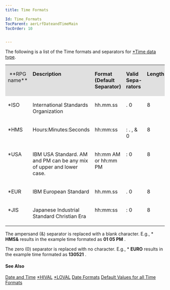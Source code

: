 ```yaml
---
title: Time Formats

Id: Time_Formats
TocParent: aerLrfDateandTimeMain
TocOrder: 10


---
```


The following is a list of the Time formats and separators for [*Time data type](Time_Data_Type.html). 

<table id="Table2" style="WIDTH: 100%; border-spacing: 0px" cellspacing="0" width="100%" x-use-null-cells="x-use-null-cells"> <tr valign="top" style="x-cell-content-align: top"> <td colspan="1" rowspan="1" width="48" bgcolor="#e0e0e0" style="height: 91px"> <p align="center"> **RPG name** 
</td>
        <td colspan="1" rowspan="1" width="150" bgcolor="#e0e0e0" style="height: 91px">

**Description** 
</td>
        <td colspan="1" rowspan="1" width="90" bgcolor="#e0e0e0" style="height: 91px">

<font> **Format <br /> (Default <br /> Separator)** 
</td>
        <td colspan="1" rowspan="1" width="54" bgcolor="#e0e0e0" style="height: 91px">

**Valid<br /> Sepa-<br /> rators** 
</td>
        <td colspan="1" rowspan="1" width="60" bgcolor="#e0e0e0" style="height: 91px">

**Length** 
</td>
        <td colspan="1" rowspan="1" width="66" bgcolor="#e0e0e0" style="height: 91px">

**Example** 
</td>
        </tr>
        <tr valign="top" style="x-cell-content-align: top">
            <td colspan="1" rowspan="1" width="48">

*ISO 
</td>
            <td colspan="1" rowspan="1" width="150">

International Standards Organization 
</td>
            <td colspan="1" rowspan="1" width="90">

hh.mm.ss 
</td>
            <td colspan="1" rowspan="1" width="54">

. 0 
</td>
            <td colspan="1" rowspan="1" width="60">

8 
</td>
            <td colspan="1" rowspan="1" width="66">

13.05.21 
</td>
        </tr>
        <tr valign="top" style="x-cell-content-align: top">
            <td colspan="1" rowspan="1" width="48">

*HMS 
</td>
            <td colspan="1" rowspan="1" width="150">

Hours:Minutes:Seconds 
</td>
            <td colspan="1" rowspan="1" width="90">

hh:mm:ss 
</td>
            <td colspan="1" rowspan="1" width="54">

: . , &amp; 0 
</td>
            <td colspan="1" rowspan="1" width="60">

8 
</td>
            <td colspan="1" rowspan="1" width="66">

13:05:21 
</td>
        </tr>
        <tr valign="top" style="x-cell-content-align: top">
            <td colspan="1" rowspan="1" width="48">

*USA 
</td>
            <td colspan="1" rowspan="1" width="150">

IBM USA Standard. AM and PM can be any mix of upper and lower case. 
</td>
            <td colspan="1" rowspan="1" width="90">

hh:mm AM or hh:mm PM 
</td>
            <td colspan="1" rowspan="1" width="54">

: 0 
</td>
            <td colspan="1" rowspan="1" width="60">

8 
</td>
            <td colspan="1" rowspan="1" width="66">

1:05 PM 
</td>
        </tr>
        <tr valign="top" style="x-cell-content-align: top">
            <td colspan="1" rowspan="1" width="48">

*EUR 
</td>
            <td colspan="1" rowspan="1" width="150">

IBM European Standard 
</td>
            <td colspan="1" rowspan="1" width="90">

hh.mm.ss 
</td>
            <td colspan="1" rowspan="1" width="54">

. 0 
</td>
            <td colspan="1" rowspan="1" width="60">

8 
</td>
            <td colspan="1" rowspan="1" width="66">

13.05.21 
</td>
        </tr>
        <tr valign="top" style="x-cell-content-align: top">
            <td colspan="1" rowspan="1" width="48">

*JIS 
</td>
            <td colspan="1" rowspan="1" width="150">

Japanese Industrial Standard Christian Era 
</td>
            <td colspan="1" rowspan="1" width="90">

hh:mm:ss 
</td>
            <td colspan="1" rowspan="1" width="54">

: 0 
</td>
            <td colspan="1" rowspan="1" width="60">

8 
</td>
            <td colspan="1" rowspan="1" width="66">

13:05:21 
</td>
        </tr>
</table>
        </p>

The ampersand (&amp;) separator is replaced with a blank character. E.g., * **HMS&amp;** results in the example time formated as **01 05 PM** . 

The zero (0) separator is replaced with no character. E.g., * **EURO** results in the example time formated as **130521** . 

####  **See Also** 
[Date and Time](aerLrfDateandTimeMain.html)
[*HIVAL](STARHIVAL.html)
[*LOVAL](STARLOVAL.html)
[Date Formats](Date_Formats.html)
[Default Values for all Time Formats](default_values_for_all_time_formats.html) 

